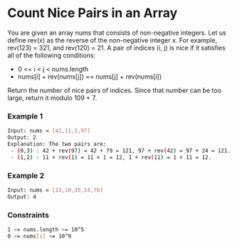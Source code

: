 # Count Nice Pairs in an Array

You are given an array nums that consists of non-negative integers. Let us define rev(x) as the reverse of the non-negative integer x. For example, rev(123) = 321, and rev(120) = 21. A pair of indices (i, j) is nice if it satisfies all of the following conditions:

- 0 <= i < j < nums.length
- nums[i] + rev(nums[j]) == nums[j] + rev(nums[i])

Return the number of nice pairs of indices. Since that number can be too large, return it modulo 109 + 7.

### Example 1
```sh
Input: nums = [42,11,1,97]
Output: 2
Explanation: The two pairs are:
 - (0,3) : 42 + rev(97) = 42 + 79 = 121, 97 + rev(42) = 97 + 24 = 121.
 - (1,2) : 11 + rev(1) = 11 + 1 = 12, 1 + rev(11) = 1 + 11 = 12.
```

### Example 2
```sh
Input: nums = [13,10,35,24,76]
Output: 4
```

### Constraints
```sh
1 <= nums.length <= 10^5
0 <= nums[i] <= 10^9
```


